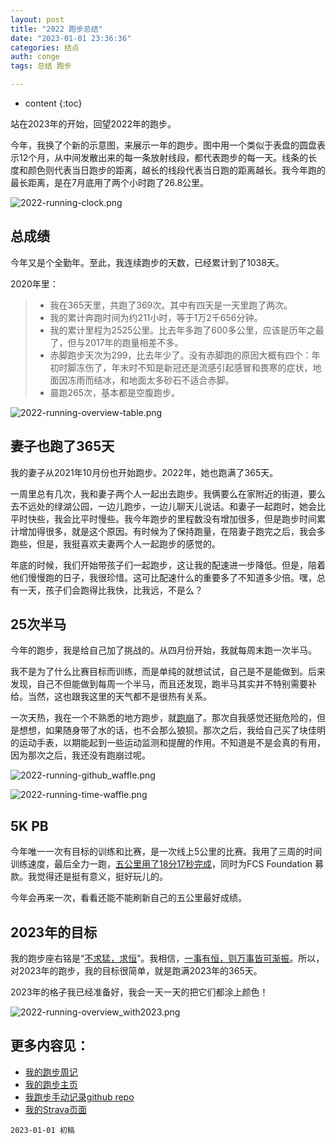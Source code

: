 ```yaml
---
layout: post
title: "2022 跑步总结"
date: "2023-01-01 23:36:36"
categories: 结点
auth: conge
tags: 总结 跑步

---
```

* content
{:toc}

站在2023年的开始，回望2022年的跑步。

今年，我换了个新的示意图，来展示一年的跑步。图中用一个类似于表盘的圆盘表示12个月，从中间发散出来的每一条放射线段，都代表跑步的每一天。线条的长度和颜色则代表当日跑步的距离，越长的线段代表当日跑的距离越长。我今年跑的最长距离，是在7月底用了两个小时跑了26.8公里。

![2022-running-clock.png](https://s2.loli.net/2023/01/02/kBS4yUJVOu2IFWG.png)




## 总成绩

今年又是个全勤年。至此，我连续跑步的天数，已经累计到了1038天。

2020年里：

> * 我在365天里，共跑了369次。其中有四天是一天里跑了两次。
> * 我的累计奔跑时间为约211小时，等于1万2千656分钟。
> * 我的累计里程为2525公里。比去年多跑了600多公里，应该是历年之最了，但与2017年的跑量相差不多。
> * 赤脚跑步天次为299，比去年少了。没有赤脚跑的原因大概有四个：年初时脚冻伤了，年末时不知是新冠还是流感引起感冒和畏寒的症状，地面因冻雨而结冰，和地面太多砂石不适合赤脚。
> * 晨跑265次，基本都是空腹跑步。

![2022-running-overview-table.png](https://s2.loli.net/2023/01/02/xUh1BIZz64X2PQj.png)

## 妻子也跑了365天

我的妻子从2021年10月份也开始跑步。2022年，她也跑满了365天。

一周里总有几次，我和妻子两个人一起出去跑步。我俩要么在家附近的街道，要么去不远处的绿湖公园，一边儿跑步，一边儿聊天儿说话。和妻子一起跑时，她会比平时快些，我会比平时慢些。我今年跑步的里程数没有增加很多，但是跑步时间累计增加得很多，就是这个原因。有时候为了保持跑量，在陪妻子跑完之后，我会多跑些，但是，我挺喜欢夫妻两个人一起跑步的感觉的。

年底的时候，我们开始带孩子们一起跑步，这让我的配速进一步降低。但是，陪着他们慢慢跑的日子，我很珍惜。这可比配速什么的重要多了不知道多少倍。嘿，总有一天，孩子们会跑得比我快，比我远，不是么？

## 25次半马

今年的跑步，我是给自己加了挑战的。从四月份开始，我就每周末跑一次半马。

我不是为了什么比赛目标而训练，而是单纯的就想试试，自己是不是能做到。后来发现，自己不但能做到每周一个半马，而且还发现，跑半马其实并不特别需要补给。当然，这也跟我这里的天气都不是很热有关系。

一次天热，我在一个不熟悉的地方跑步，就[跑崩](https://conge.livingwithfcs.org/2022/07/12/ReturnPoint-exhausted/)了。那次自我感觉还挺危险的，但是想想，如果随身带了水的话，也不会那么狼狈。那次之后，我给自己买了块佳明的运动手表，以期能起到一些运动监测和提醒的作用。不知道是不是会真的有用，因为那次之后，我还没有跑崩过呢。

![2022-running-github_waffle.png](https://s2.loli.net/2023/01/02/vLuce7rITnkOsfH.png)

![2022-running-time-waffle.png](https://s2.loli.net/2023/01/02/R3DlmaswIQTvd7L.png)

## 5K PB

今年唯一一次有目标的训练和比赛，是一次线上5公里的比赛。我用了三周的时间训练速度，最后全力一跑，[五公里用了18分17秒完成](https://conge.livingwithfcs.org/2022/09/25/ReturnPoint-races/)，同时为FCS Foundation 募款。我觉得还是挺有意义，挺好玩儿的。

今年会再来一次，看看还能不能刷新自己的五公里最好成绩。

## 2023年的目标

我的跑步座右铭是“[不求猛，求恒](https://conge.livingwithfcs.org/2022/04/30/ReturnPoint-running-moto/)”。我相信，[一事有恒，则万事皆可渐振](https://conge.livingwithfcs.org/2021/04/10/returnPoint-seeding-habbit/)。所以，对2023年的跑步，我的目标很简单，就是跑满2023年的365天。

2023年的格子我已经准备好，我会一天一天的把它们都涂上颜色！

![2022-running-overview_with2023.png](https://s2.loli.net/2023/01/02/BKqNcpsCRk8yELj.png)

## 更多内容见：

* [我的跑步周记](https://conge.github.io/category/#%E6%8A%98%E8%BF%94%E7%82%B9)
* [我的跑步主页](https://conge.livingwithfcs.org/running_page/)
* [我跑步手动记录github repo](https://github.com/conge/RunningStreak)
* [我的Strava页面](https://www.strava.com/athletes/57680242)

```
2023-01-01 初稿
```
